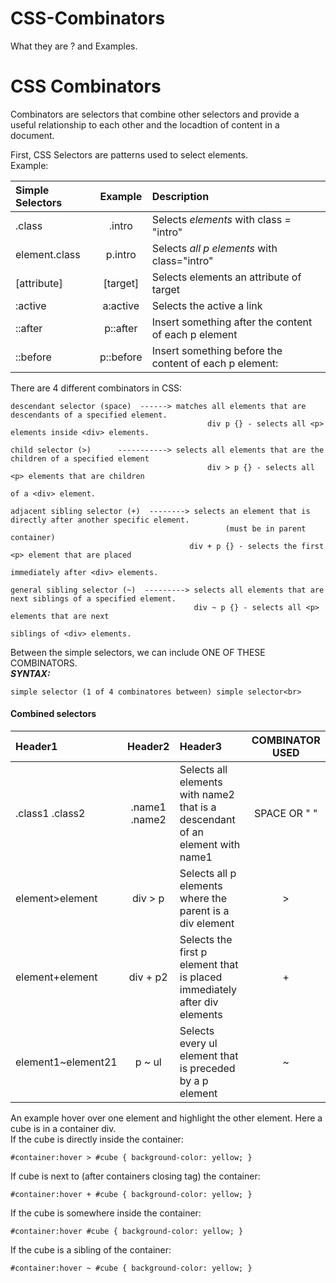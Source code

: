 # CSS-Combinators
What they are ? and Examples.

# CSS Combinators
Combinators are selectors that combine other selectors and provide a useful relationship to each other and the locadtion of content in a document.

First, CSS Selectors are patterns used to select elements.<br>
    Example: <br>


| Simple Selectors | Example | Description |
| :--------------- | :-----: | :---------------------------------------|
| .class  | .intro | Selects *elements* with class = "intro"             |
| element.class | p.intro | Selects *all p elements* with class="intro"    |
| [attribute] | [target] | Selects elements an attribute of target    |
| :active | a:active | Selects the active a link                             |
| ::after | p::after | Insert something after the content of each p element |
| ::before | p::before | Insert something before the content of each p element: |
    
   
There are 4 different combinators in CSS:<br>

    descendant selector (space)  ------> matches all elements that are descendants of a specified element.
                                                div p {} - selects all <p> elements inside <div> elements.
                               
    child selector (>)      -----------> selects all elements that are the children of a specified element
                                                div > p {} - selects all <p> elements that are children 
                                                                                of a <div> element.
                               
    adjacent sibling selector (+)  --------> selects an element that is directly after another specific element.
                                                    (must be in parent container)
                                            div + p {} - selects the first <p> element that are placed
                                                                    immediately after <div> elements.
                                
    general sibling selector (~)  ---------> selects all elements that are next siblings of a specified element.
                                             div ~ p {} - selects all <p> elements that are next
                                                                     siblings of <div> elements.
                               

Between the simple selectors, we can include ONE OF THESE COMBINATORS.<br>
***SYNTAX:*** 

    simple selector (1 of 4 combinatores between) simple selector<br>
#### Combined selectors
| Header1             | Header2       | Header3                                                                       | COMBINATOR USED                                       |
| :----               | :----:        | :----                                                                         |  :----:  |
| .class1 .class2     | .name1 .name2 | Selects all elements with name2 that is a descendant of an element with name1 |  SPACE OR " "  |
| element>element     | div > p       | Selects all p elements where the parent is a div element                 |         >   |
| element+element     | div + p2      | Selects the first p element that is placed immediately after div elements |         +  |
| element1~element21  | p ~ ul        | Selects every ul element that is preceded by a p element                  |          ~ |

An example hover over one element and highlight the other element. Here a cube is in a container div. <br>
If the cube is directly inside the container:<br>

    #container:hover > #cube { background-color: yellow; }
If cube is next to (after containers closing tag) the container:<br>

    #container:hover + #cube { background-color: yellow; }
If the cube is somewhere inside the container:<br>

    #container:hover #cube { background-color: yellow; }
If the cube is a sibling of the container:<br>

    #container:hover ~ #cube { background-color: yellow; }



   


